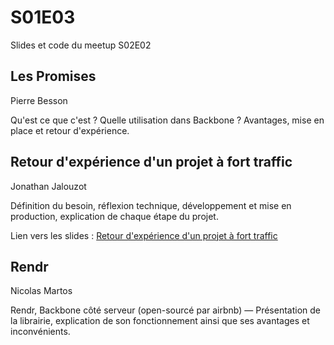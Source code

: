 S01E03
======

Slides et code du meetup S02E02


Les Promises
------------
Pierre Besson

Qu'est ce que c'est ? Quelle utilisation dans Backbone ? Avantages, mise en place et retour d'expérience.


Retour d'expérience d'un projet à fort traffic
----------------------------------------------

Jonathan Jalouzot

Définition du besoin, réflexion technique, développement et mise en production, explication de chaque étape du projet.

Lien vers les slides : [Retour d'expérience d'un projet à fort traffic](http://slides.com/jonathanjalouzot/backbones01e03)

Rendr
-----

Nicolas Martos 

Rendr, Backbone côté serveur (open-sourcé par airbnb) — Présentation de la librairie, explication de son fonctionnement ainsi que ses avantages et inconvénients.